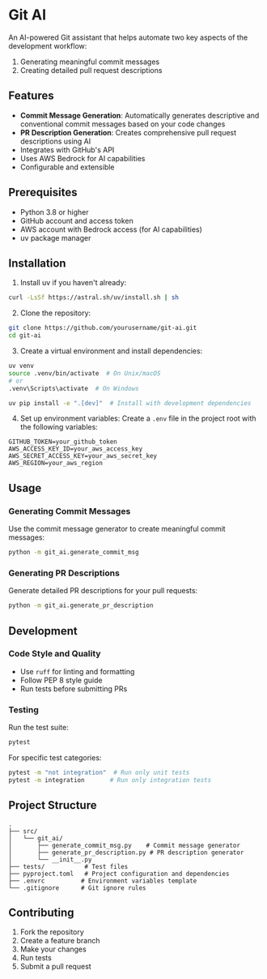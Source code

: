 # Git AI

An AI-powered Git assistant that helps automate two key aspects of the development workflow:
1. Generating meaningful commit messages
2. Creating detailed pull request descriptions

## Features

- **Commit Message Generation**: Automatically generates descriptive and conventional commit messages based on your code changes
- **PR Description Generation**: Creates comprehensive pull request descriptions using AI
- Integrates with GitHub's API
- Uses AWS Bedrock for AI capabilities
- Configurable and extensible

## Prerequisites

- Python 3.8 or higher
- GitHub account and access token
- AWS account with Bedrock access (for AI capabilities)
- uv package manager

## Installation

1. Install uv if you haven't already:
```bash
curl -LsSf https://astral.sh/uv/install.sh | sh
```

2. Clone the repository:
```bash
git clone https://github.com/yourusername/git-ai.git
cd git-ai
```

3. Create a virtual environment and install dependencies:
```bash
uv venv
source .venv/bin/activate  # On Unix/macOS
# or
.venv\Scripts\activate  # On Windows

uv pip install -e ".[dev]"  # Install with development dependencies
```

4. Set up environment variables:
Create a `.env` file in the project root with the following variables:
```env
GITHUB_TOKEN=your_github_token
AWS_ACCESS_KEY_ID=your_aws_access_key
AWS_SECRET_ACCESS_KEY=your_aws_secret_key
AWS_REGION=your_aws_region
```

## Usage

### Generating Commit Messages

Use the commit message generator to create meaningful commit messages:

```bash
python -m git_ai.generate_commit_msg
```

### Generating PR Descriptions

Generate detailed PR descriptions for your pull requests:

```bash
python -m git_ai.generate_pr_description
```

## Development

### Code Style and Quality

- Use `ruff` for linting and formatting
- Follow PEP 8 style guide
- Run tests before submitting PRs

### Testing

Run the test suite:
```bash
pytest
```

For specific test categories:
```bash
pytest -m "not integration"  # Run only unit tests
pytest -m integration       # Run only integration tests
```

## Project Structure

```
.
├── src/
│   └── git_ai/
│       ├── generate_commit_msg.py    # Commit message generator
│       ├── generate_pr_description.py # PR description generator
│       └── __init__.py
├── tests/           # Test files
├── pyproject.toml   # Project configuration and dependencies
├── .envrc          # Environment variables template
└── .gitignore      # Git ignore rules
```

## Contributing

1. Fork the repository
2. Create a feature branch
3. Make your changes
4. Run tests
5. Submit a pull request
